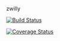 
zwilly   

[![Build Status](https://travis-ci.org/ishimwezachee/zwill.svg?branch=develop)](https://travis-ci.org/ishimwezachee/zwill)

   [![Coverage Status](https://coveralls.io/repos/github/ishimwezachee/zwill/badge.svg?branch=develop)](https://coveralls.io/github/ishimwezachee/zwill?branch=develop)